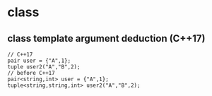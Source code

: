 # class

## class template argument deduction \(C++17\)

```text
// C++17
pair user = {"A",1};
tuple user2("A","B",2);
// before C++17
pair<string,int> user = {"A",1};
tuple<string,string,int> user2("A","B",2);
```



